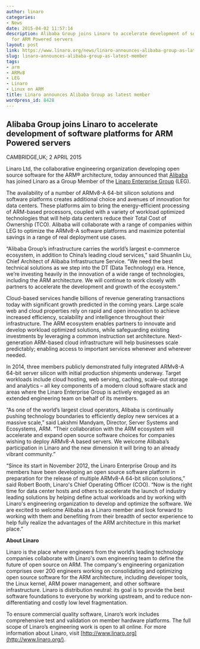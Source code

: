 ```yaml
---
author: linaro
categories:
- News
date: 2015-04-02 11:57:14
description: Alibaba Group joins Linaro to accelerate development of software platforms
  for ARM Powered servers
layout: post
link: https://www.linaro.org/news/linaro-announces-alibaba-group-as-latest-member/
slug: linaro-announces-alibaba-group-as-latest-member
tags:
- arm
- ARMv8
- LEG
- Linaro
- Linux on ARM
title: Linaro announces Alibaba Group as latest member
wordpress_id: 8428
---
```


## Alibaba Group joins Linaro to accelerate development of software platforms for ARM Powered servers

CAMBRIDGE,UK; 2 APRIL 2015

Linaro Ltd, the collaborative engineering organization developing open source software for the ARM® architecture, today announced that [Alibaba](http://www.alibaba.com) has joined Linaro as a Group Member of the [Linaro Enterprise Group](https://wiki.linaro.org/LEG) (LEG).

The availability of a number of ARMv8-A 64-bit silicon solutions and software platforms creates additional choice and avenues of innovation for data centers. These platforms aim to bring the energy-efficient processing of ARM-based processors, coupled with a variety of workload optimized technologies that will help data centers reduce their Total Cost of Ownership (TCO). Alibaba will collaborate with a range of companies within LEG to optimize the ARMv8-A software platforms and maximize potential savings in a range of real deployment use cases.

“Alibaba Group’s infrastructure carries the world’s largest e-commerce ecosystem, in addition to China’s leading cloud services,” said Shuanlin Liu, Chief Architect of Alibaba Infrastructure Service. “We need the best technical solutions as we step into the DT (Data Technology) era. Hence, we’re investing heavily in the innovation of a wide range of technologies, including the ARM architecture. We will continue to work closely with partners to accelerate the development and growth of the ecosystem.”

Cloud-based services handle billions of revenue generating transactions today with significant growth predicted in the coming years. Large scale web and cloud properties rely on rapid and open innovation to achieve increased efficiency, scalability and intelligence throughout their infrastructure. The ARM ecosystem enables partners to innovate and develop workload optimized solutions, while safeguarding existing investments by leveraging a common instruction set architecture. Next-generation ARM-based cloud infrastructure will help businesses scale predictably; enabling access to important services whenever and wherever needed.

In 2014, three members publicly demonstrated fully integrated ARMv8-A 64-bit server silicon with initial production shipments underway. Target workloads include cloud hosting, web serving, caching, scale-out storage and analytics – all key components of a modern cloud software stack and areas where the Linaro Enterprise Group is actively engaged as an extended engineering team on behalf of its members.

“As one of the world’s largest cloud operators, Alibaba is continually pushing technology boundaries to efficiently deploy new services at a massive scale,” said Lakshmi Mandyam, Director, Server Systems and Ecosystems, ARM. “Their collaboration with the ARM ecosystem will accelerate and expand open source software choices for companies wishing to deploy ARMv8-A based servers. We welcome Alibaba’s participation in Linaro and the new dimension it will bring to an already vibrant community.”

“Since its start in November 2012, the Linaro Enterprise Group and its members have been developing an open source software platform in preparation for the release of multiple ARMv8-A 64-bit silicon solutions,” said Robert Booth, Linaro's Chief Operating Officer (COO). “Now is the right time for data center hosts and others to accelerate the launch of industry leading solutions by helping define actual workloads and by working with Linaro's engineering organization to develop and optimize the software. We are excited to welcome Alibaba as a Linaro member and look forward to working with them and benefiting from their breadth of sector experience to help fully realize the advantages of the ARM architecture in this market place.”



**About Linaro**

Linaro is the place where engineers from the world’s leading technology companies collaborate with Linaro's own engineering team to define the future of open source on ARM. The company's engineering organization comprises over 200 engineers working on consolidating and optimizing open source software for the ARM architecture, including developer tools, the Linux kernel, ARM power management, and other software infrastructure. Linaro is distribution neutral: its goal is to provide the best software foundations to everyone by working upstream, and to reduce non-differentiating and costly low level fragmentation.

To ensure commercial quality software, Linaro’s work includes comprehensive test and validation on member hardware platforms. The full scope of Linaro’s engineering work is open to all online. For more information about Linaro, visit [http://www.linaro.org](http://www.linaro.org/).